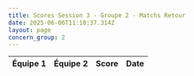 ```yaml
---
title: Scores Session 3 - Groupe 2 - Matchs Retour
date: 2025-06-06T11:10:37.314Z
layout: page
concern_group: 2
---
```




| Équipe 1 | Équipe 2 | Score | Date |
|----------|----------|-------|------|

